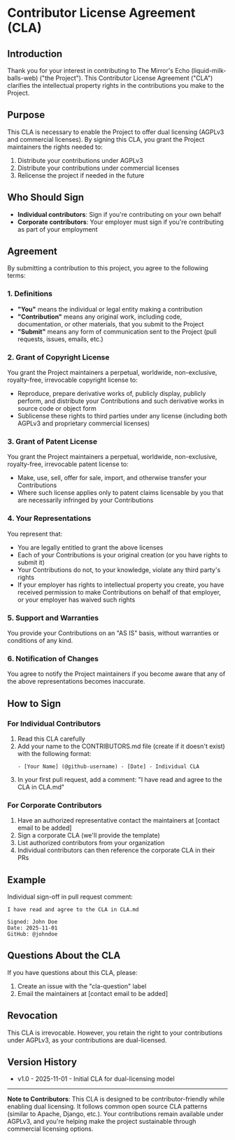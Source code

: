 # Contributor License Agreement (CLA)

## Introduction

Thank you for your interest in contributing to The Mirror's Echo (liquid-milk-balls-web) ("the Project"). This Contributor License Agreement ("CLA") clarifies the intellectual property rights in the contributions you make to the Project.

## Purpose

This CLA is necessary to enable the Project to offer dual licensing (AGPLv3 and commercial licenses). By signing this CLA, you grant the Project maintainers the rights needed to:

1. Distribute your contributions under AGPLv3
2. Distribute your contributions under commercial licenses
3. Relicense the project if needed in the future

## Who Should Sign

- **Individual contributors**: Sign if you're contributing on your own behalf
- **Corporate contributors**: Your employer must sign if you're contributing as part of your employment

## Agreement

By submitting a contribution to this project, you agree to the following terms:

### 1. Definitions

- **"You"** means the individual or legal entity making a contribution
- **"Contribution"** means any original work, including code, documentation, or other materials, that you submit to the Project
- **"Submit"** means any form of communication sent to the Project (pull requests, issues, emails, etc.)

### 2. Grant of Copyright License

You grant the Project maintainers a perpetual, worldwide, non-exclusive, royalty-free, irrevocable copyright license to:

- Reproduce, prepare derivative works of, publicly display, publicly perform, and distribute your Contributions and such derivative works in source code or object form
- Sublicense these rights to third parties under any license (including both AGPLv3 and proprietary commercial licenses)

### 3. Grant of Patent License

You grant the Project maintainers a perpetual, worldwide, non-exclusive, royalty-free, irrevocable patent license to:

- Make, use, sell, offer for sale, import, and otherwise transfer your Contributions
- Where such license applies only to patent claims licensable by you that are necessarily infringed by your Contributions

### 4. Your Representations

You represent that:

- You are legally entitled to grant the above licenses
- Each of your Contributions is your original creation (or you have rights to submit it)
- Your Contributions do not, to your knowledge, violate any third party's rights
- If your employer has rights to intellectual property you create, you have received permission to make Contributions on behalf of that employer, or your employer has waived such rights

### 5. Support and Warranties

You provide your Contributions on an "AS IS" basis, without warranties or conditions of any kind.

### 6. Notification of Changes

You agree to notify the Project maintainers if you become aware that any of the above representations becomes inaccurate.

## How to Sign

### For Individual Contributors

1. Read this CLA carefully
2. Add your name to the CONTRIBUTORS.md file (create if it doesn't exist) with the following format:
   ```
   - [Your Name] (@github-username) - [Date] - Individual CLA
   ```
3. In your first pull request, add a comment: "I have read and agree to the CLA in CLA.md"

### For Corporate Contributors

1. Have an authorized representative contact the maintainers at [contact email to be added]
2. Sign a corporate CLA (we'll provide the template)
3. List authorized contributors from your organization
4. Individual contributors can then reference the corporate CLA in their PRs

## Example

Individual sign-off in pull request comment:
```
I have read and agree to the CLA in CLA.md

Signed: John Doe
Date: 2025-11-01
GitHub: @johndoe
```

## Questions About the CLA

If you have questions about this CLA, please:

1. Create an issue with the "cla-question" label
2. Email the maintainers at [contact email to be added]

## Revocation

This CLA is irrevocable. However, you retain the right to your contributions under AGPLv3, as your contributions are dual-licensed.

## Version History

- v1.0 - 2025-11-01 - Initial CLA for dual-licensing model

---

**Note to Contributors**: This CLA is designed to be contributor-friendly while enabling dual licensing. It follows common open source CLA patterns (similar to Apache, Django, etc.). Your contributions remain available under AGPLv3, and you're helping make the project sustainable through commercial licensing options.
